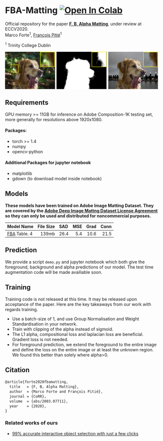 # FBA-Matting [![Open In Colab](https://colab.research.google.com/assets/colab-badge.svg)](https://colab.research.google.com/drive/1Ut2szLBTxPejGHt_GYUkua21yUVWseOE)

Official repository for the paper [**F, B, Alpha Matting**](https://arxiv.org/abs/2003.07711), under review at ECCV2020.  
Marco Forte<sup>1</sup>, [François Pitié](https://francois.pitie.net/)<sup>1</sup>  

<sup>1</sup> Trinity College Dublin

<p align="center">
  <img src="./examples/example_results.png" width="840" title="Our results"/>
</p>

## Requirements
GPU memory >= 11GB for inference on Adobe Composition-1K testing set, more generally for resolutions above 1920x1080.

#### Packages:
- torch >= 1.4
- numpy
- opencv-python
#### Additional Packages for jupyter notebook
- matplotlib
- gdown (to download model inside notebook)


## Models
**These models have been trained on Adobe Image Matting Dataset. They are covered by the [Adobe Deep Image Mattng Dataset License Agreement](https://drive.google.com/open?id=1MKRen-TDGXYxm9IawPAZrdXQIYhI0XRf) so they can only be used and distributed for noncommercial purposes.**

| Model Name  |     File Size   | SAD | MSE | Grad | Conn |
| :------------- |------------:| :-----|----:|----:|----:|
| [FBA](https://drive.google.com/file/d/1T_oiKDE_biWf2kqexMEN7ObWqtXAzbB1/view?usp=sharing) Table. 4  | 139mb | 26.4 | 5.4 | 10.6 | 21.5 |


## Prediction 
We provide a script `demo.py` and jupyter notebook which both give the foreground, background and alpha predictions of our model. The test time augmentation code will be made availiable soon.  


## Training
Training code is not released at this time. It may be released upon acceptance of the paper.
Here are the key takeaways from our work with regards training.
- Use a batch-size of 1, and use Group Normalisation and Weight Standardisation in your network.
- Train with clipping of the alpha instead of sigmoid.
- The L1 alpha, compositional loss and laplacian loss are beneficial. Gradient loss is not needed.
- For foreground prediction, we extend the foreground to the entire image and define the loss on the entire image or at least the unknown region. We found this better than solely where alpha>0.

## Citation

```
@article{forte2020fbamatting,
  title   = {F, B, Alpha Matting},
  author  = {Marco Forte and François Pitié},
  journal = {CoRR},
  volume  = {abs/2003.07711},
  year    = {2020},
}
```
### Related works of ours
 - [99% accurate interactive object selection with just a few clicks](https://arxiv.org/abs/2003.07932)
